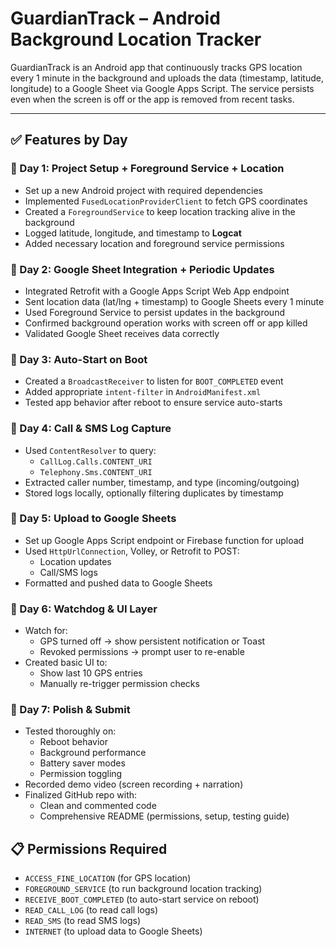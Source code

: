# GuardianTrack – Android Background Location Tracker

GuardianTrack is an Android app that continuously tracks GPS location every 1 minute in the background and uploads the data (timestamp, latitude, longitude) to a Google Sheet via Google Apps Script. The service persists even when the screen is off or the app is removed from recent tasks.

---

## ✅ Features by Day

### 📅 Day 1: Project Setup + Foreground Service + Location
- Set up a new Android project with required dependencies
- Implemented `FusedLocationProviderClient` to fetch GPS coordinates
- Created a `ForegroundService` to keep location tracking alive in the background
- Logged latitude, longitude, and timestamp to **Logcat**
- Added necessary location and foreground service permissions

### 📅 Day 2: Google Sheet Integration + Periodic Updates
- Integrated Retrofit with a Google Apps Script Web App endpoint
- Sent location data (lat/lng + timestamp) to Google Sheets every 1 minute
- Used Foreground Service to persist updates in the background
- Confirmed background operation works with screen off or app killed
- Validated Google Sheet receives data correctly

### 📅 Day 3: Auto-Start on Boot    
- Created a `BroadcastReceiver` to listen for `BOOT_COMPLETED` event  
- Added appropriate `intent-filter` in `AndroidManifest.xml`  
- Tested app behavior after reboot to ensure service auto-starts  

### 📅 Day 4: Call & SMS Log Capture  

- Used `ContentResolver` to query:  
  - `CallLog.Calls.CONTENT_URI`  
  - `Telephony.Sms.CONTENT_URI`  
- Extracted caller number, timestamp, and type (incoming/outgoing)  
- Stored logs locally, optionally filtering duplicates by timestamp  


### 📅 Day 5: Upload to Google Sheets  

- Set up Google Apps Script endpoint or Firebase function for upload  
- Used `HttpUrlConnection`, Volley, or Retrofit to POST:  
  - Location updates  
  - Call/SMS logs  
- Formatted and pushed data to Google Sheets  


### 📅 Day 6: Watchdog & UI Layer  

- Watch for:  
  - GPS turned off → show persistent notification or Toast  
  - Revoked permissions → prompt user to re-enable  
- Created basic UI to:  
  - Show last 10 GPS entries  
  - Manually re-trigger permission checks  
 

### 📅 Day 7: Polish & Submit  

- Tested thoroughly on:  
  - Reboot behavior  
  - Background performance  
  - Battery saver modes  
  - Permission toggling  
- Recorded demo video (screen recording + narration)  
- Finalized GitHub repo with:  
  - Clean and commented code  
  - Comprehensive README (permissions, setup, testing guide)  


## 📋 Permissions Required
- `ACCESS_FINE_LOCATION` (for GPS location)
- `FOREGROUND_SERVICE` (to run background location tracking)
- `RECEIVE_BOOT_COMPLETED` (to auto-start service on reboot)
- `READ_CALL_LOG` (to read call logs)
- `READ_SMS` (to read SMS logs)
- `INTERNET` (to upload data to Google Sheets)


